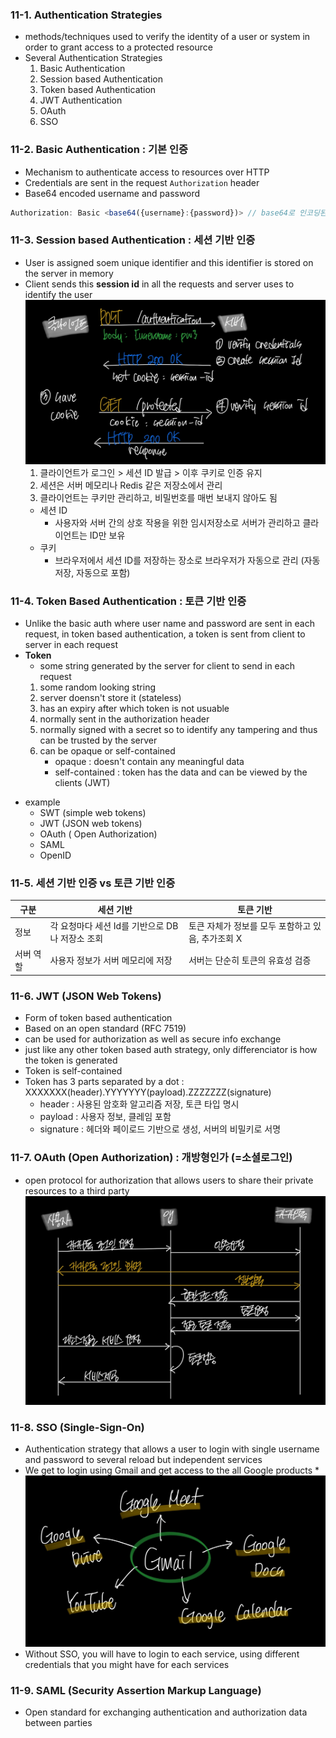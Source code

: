### 11-1. Authentication Strategies
* methods/techniques used to verify the identity of a user or system in order to grant access to a protected resource
* Several Authentication Strategies
	1. Basic Authentication 
	2. Session based Authentication
	3. Token based Authentication
	4. JWT Authentication
	5. OAuth
	6. SSO
### 11-2. Basic Authentication : 기본 인증
* Mechanism to authenticate access to resources over HTTP
* Credentials are sent in the request `Authorization` header
* Base64 encoded username and password
```jsx
Authorization: Basic <base64({username}:{password})> // base64로 인코딩된 문자열
```

### 11-3. Session based Authentication : 세션 기반 인증
* User is assigned soem unique identifier and this identifier is stored on the server in memory
* Client sends this **session id** in all the requests and server uses to identify the user
	![정상 동작](assets/session.jpg)
	1. 클라이언트가 로그인 > 세션 ID 발급 > 이후 쿠키로 인증 유지
	2. 세션은 서버 메모리나 Redis 같은 저장소에서 관리
	3. 클라이언트는 쿠키만 관리하고, 비밀번호를 매번 보내지 않아도 됨
	* 세션 ID
		* 사용자와 서버 간의 상호 작용을 위한 임시저장소로 서버가 관리하고 클라이언트는 ID만 보유
	* 쿠키
		* 브라우저에서 세션 ID를 저장하는 장소로 브라우저가 자동으로 관리 (자동 저장, 자동으로 포함)

### 11-4. Token Based Authentication : 토큰 기반 인증
* Unlike the basic auth where user name and password are sent in each request, in token based authentication, a token is sent from client to server in each request
* **Token**
	* some string generated by the server for client to send in each request
	1. some random looking string
	2. server doensn't store it (stateless)
	3. has an expiry after which token is not usuable
	4. normally sent in the authorization header
	5. normally signed with a secret so to identify any tampering and thus can be trusted by the server
	6. can be opaque or self-contained
		- opaque : doesn't contain any meaningful data
		- self-contained : token has the data and can be viewed by the clients (JWT) 
- example
	- SWT (simple web tokens)
	- JWT (JSON web tokens)
	- OAuth ( Open Authorization)
	- SAML
	- OpenID
### 11-5. 세션 기반 인증 vs 토큰 기반 인증
| 구분    | 세션 기반                         | 토큰 기반                         |
| ----- | ----------------------------- | ----------------------------- |
| 정보    | 각 요청마다 세션 Id를 기반으로 DB나 저장소 조회 | 토큰 자체가 정보를 모두 포함하고 있음, 추가조회 X |
| 서버 역할 | 사용자 정보가 서버 메모리에 저장            | 서버는 단순히 토큰의 유효성 검증            |

### 11-6. JWT (JSON Web Tokens)
* Form of token based authentication
* Based on an open standard (RFC 7519)
* can be used for authorization as well as secure info exchange
* just like any other token based auth strategy, only differenciator is how the token is generated
* Token is self-contained
* Token has 3 parts separated by a dot : XXXXXXX(header).YYYYYYY(payload).ZZZZZZZ(signature)
	* header : 사용된 암호화 알고리즘 저장, 토큰 타입 명시
	* payload : 사용자 정보, 클레임 포함
	* signature : 헤더와 페이로드 기반으로 생성, 서버의 비밀키로 서명
### 11-7. OAuth (Open Authorization) : 개방형인가 (=소셜로그인)
* open protocol for authorization that allows users to share their private resources to a third party
![정상 동작](assets/oauth.jpg)

### 11-8. SSO (Single-Sign-On)
* Authentication strategy that allows a user to login with single username and password to several reload but independent services
* We get to login using Gmail and get access to the all Google products
*![정상 동작](assets/google.jpg)
* Without SSO, you will have to login to each service, using different credentials that you might have for each services

### 11-9. SAML (Security Assertion Markup Language)
* Open standard for exchanging authentication and authorization data between parties